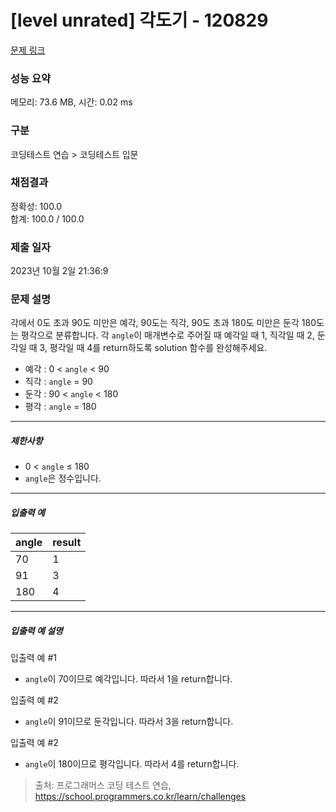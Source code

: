 # [level unrated] 각도기 - 120829 

[문제 링크](https://school.programmers.co.kr/learn/courses/30/lessons/120829) 

### 성능 요약

메모리: 73.6 MB, 시간: 0.02 ms

### 구분

코딩테스트 연습 > 코딩테스트 입문

### 채점결과

정확성: 100.0<br/>합계: 100.0 / 100.0

### 제출 일자

2023년 10월 2일 21:36:9

### 문제 설명

<p style="user-select: auto;">각에서 0도 초과 90도 미만은 예각, 90도는 직각, 90도 초과 180도 미만은 둔각 180도는 평각으로 분류합니다. 각 <code style="user-select: auto;">angle</code>이 매개변수로 주어질 때 예각일 때 1, 직각일 때 2, 둔각일 때 3, 평각일 때 4를 return하도록 solution 함수를 완성해주세요.</p>

<ul style="user-select: auto;">
<li style="user-select: auto;">예각 : 0 &lt; <code style="user-select: auto;">angle</code> &lt; 90</li>
<li style="user-select: auto;">직각 : <code style="user-select: auto;">angle</code> = 90</li>
<li style="user-select: auto;">둔각 : 90 &lt; <code style="user-select: auto;">angle</code> &lt; 180</li>
<li style="user-select: auto;">평각 : <code style="user-select: auto;">angle</code> = 180</li>
</ul>

<hr style="user-select: auto;">

<h5 style="user-select: auto;">제한사항</h5>

<ul style="user-select: auto;">
<li style="user-select: auto;">0 &lt; <code style="user-select: auto;">angle</code> ≤ 180</li>
<li style="user-select: auto;"><code style="user-select: auto;">angle</code>은 정수입니다.</li>
</ul>

<hr style="user-select: auto;">

<h5 style="user-select: auto;">입출력 예</h5>
<table class="table" style="user-select: auto;">
        <thead style="user-select: auto;"><tr style="user-select: auto;">
<th style="user-select: auto;">angle</th>
<th style="user-select: auto;">result</th>
</tr>
</thead>
        <tbody style="user-select: auto;"><tr style="user-select: auto;">
<td style="user-select: auto;">70</td>
<td style="user-select: auto;">1</td>
</tr>
<tr style="user-select: auto;">
<td style="user-select: auto;">91</td>
<td style="user-select: auto;">3</td>
</tr>
<tr style="user-select: auto;">
<td style="user-select: auto;">180</td>
<td style="user-select: auto;">4</td>
</tr>
</tbody>
      </table>
<hr style="user-select: auto;">

<h5 style="user-select: auto;">입출력 예 설명</h5>

<p style="user-select: auto;">입출력 예 #1</p>

<ul style="user-select: auto;">
<li style="user-select: auto;"><code style="user-select: auto;">angle</code>이 70이므로 예각입니다. 따라서 1을 return합니다.</li>
</ul>

<p style="user-select: auto;">입출력 예 #2</p>

<ul style="user-select: auto;">
<li style="user-select: auto;"><code style="user-select: auto;">angle</code>이 91이므로 둔각입니다. 따라서 3을 return합니다.</li>
</ul>

<p style="user-select: auto;">입출력 예 #2</p>

<ul style="user-select: auto;">
<li style="user-select: auto;"><code style="user-select: auto;">angle</code>이 180이므로 평각입니다. 따라서 4를 return합니다.</li>
</ul>


> 출처: 프로그래머스 코딩 테스트 연습, https://school.programmers.co.kr/learn/challenges